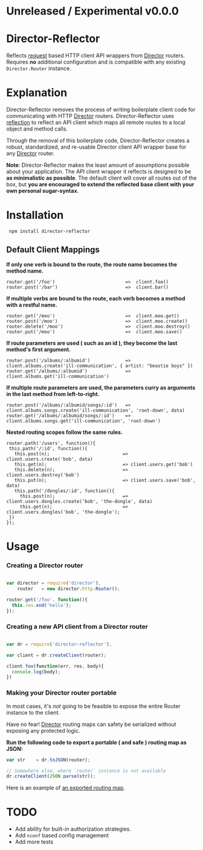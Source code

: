# Unreleased / Experimental v0.0.0

# Director-Reflector

Reflects [request](https://github.com/mikeal/request) based HTTP client API wrappers from [Director](http://github.com/flatiron/director) routers. Requires **no** additional configuration and is compatible with any existing `Director.Router` instance.

# Explanation

Director-Reflector removes the process of writing boilerplate client code for communicating with HTTP [Director](http://github.com/flatiron/director) routers. Director-Reflector uses <a href="http://en.wikipedia.org/wiki/Reflection_(computer_programming)">reflection</a> to reflect an API client which maps all remote routes to a local object and method calls.

Through the removal of this boilerplate code, Director-Reflector creates a robust, standardized, and re-usable Director client API wrapper base for any [Director](http://github.com/flatiron/director) router.

**Note**: Director-Reflector makes the least amount of assumptions possible about your application. The API client wrapper it reflects is designed to be **as minimalistic as possible**. The default client will cover all routes out of the box, but **you are encouraged to extend the reflected base client with your own personal sugar-syntax**. 


# Installation

     npm install director-reflector

## Default Client Mappings

**If only one verb is bound to the route, the route name becomes the method name.**

```
router.get('/foo')                          =>  client.foo()
router.post('/bar')                         =>  client.bar()
```

**If multiple verbs are bound to the route, each verb becomes a method with a restful name.**

```
router.get('/moo')                          =>  client.moo.get()
router.post('/moo')                         =>  client.moo.create()
router.delete('/moo')                       =>  client.moo.destroy()
router.put('/moo')                          =>  client.moo.save()
```

**If route parameters are used ( such as an id ), they become the last method's first argument.**

```
router.post('/albums/:albumid')             =>  client.albums.create('ill-communication', { artist: "beastie boys" })
router.get('/albums/:albumid')              =>  client.albums.get('ill-communication')
```

**If multiple route parameters are used, the parameters curry as arguments in the last method from left-to-right.**

```
router.post('/albums/:albumid/songs/:id')   =>  client.albums.songs.create('ill-communication', 'root-down', data)
router.get('/albums/:albumid/songs/:id')    =>  client.albums.songs.get('ill-communication', 'root-down')
```

**Nested routing scopes follow the same rules.**

```
router.path('/users', function(){             
 this.path('/:id', function(){               
   this.post(n);                           => client.users.create('bob', data)
   this.get(n);                            => client.users.get('bob')
   this.delete(n);                         => client.users.destroy('bob')
   this.put(n);                            => client.users.save('bob', data)
   this.path('/dongles/:id', function(){
     this.post(n);                         => client.users.dongles.create('bob', 'the-dongle', data)
     this.get(n);                          => client.users.dongles('bob', 'the-dongle');
 })
});
```

# Usage

### Creating a Director router

```js

var director = require('director'),
    router   = new director.http.Router();

router.get('/foo', function(){
  this.res.end('hello');
});

```
### Creating a new API client from a Director router


```js

var dr = require('director-reflector'),

var client = dr.createClient(router);

client.foo(function(err, res, body){
  console.log(body);
})
```

### Making your Director router portable

In most cases, it's *not* going to be feasible to expose the entire Router instance to the client.

Have no fear! [Director](http://github.com/flatiron/director) routing maps can safety be serialized without exposing any protected logic.

**Run the following code to export a portable ( and safe ) routing map as JSON:**

```js
var str    = dr.toJSON(router);

// Somewhere else, where `router` instance is not available
dr.createClient(JSON.parse(str));

```

Here is an example of [an exported routing map](https://github.com/flatiron/director-reflector/blob/master/examples/exported-router.json).




# TODO

 - Add ability for built-in authorization strategies. 
 - Add `nconf` based config management
 - Add more tests
